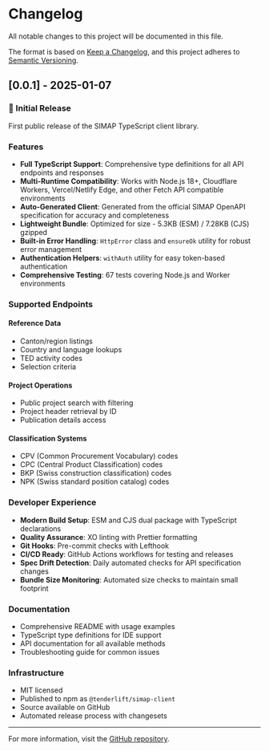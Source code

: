 # Changelog

All notable changes to this project will be documented in this file.

The format is based on [Keep a Changelog](https://keepachangelog.com/en/1.0.0/),
and this project adheres to [Semantic Versioning](https://semver.org/spec/v2.0.0.html).

## [0.0.1] - 2025-01-07

### 🎉 Initial Release

First public release of the SIMAP TypeScript client library.

### Features

- **Full TypeScript Support**: Comprehensive type definitions for all API endpoints and responses
- **Multi-Runtime Compatibility**: Works with Node.js 18+, Cloudflare Workers, Vercel/Netlify Edge, and other Fetch API compatible environments
- **Auto-Generated Client**: Generated from the official SIMAP OpenAPI specification for accuracy and completeness
- **Lightweight Bundle**: Optimized for size - 5.3KB (ESM) / 7.28KB (CJS) gzipped
- **Built-in Error Handling**: `HttpError` class and `ensureOk` utility for robust error management
- **Authentication Helpers**: `withAuth` utility for easy token-based authentication
- **Comprehensive Testing**: 67 tests covering Node.js and Worker environments

### Supported Endpoints

#### Reference Data
- Canton/region listings
- Country and language lookups
- TED activity codes
- Selection criteria

#### Project Operations
- Public project search with filtering
- Project header retrieval by ID
- Publication details access

#### Classification Systems
- CPV (Common Procurement Vocabulary) codes
- CPC (Central Product Classification) codes
- BKP (Swiss construction classification) codes
- NPK (Swiss standard position catalog) codes

### Developer Experience

- **Modern Build Setup**: ESM and CJS dual package with TypeScript declarations
- **Quality Assurance**: XO linting with Prettier formatting
- **Git Hooks**: Pre-commit checks with Lefthook
- **CI/CD Ready**: GitHub Actions workflows for testing and releases
- **Spec Drift Detection**: Daily automated checks for API specification changes
- **Bundle Size Monitoring**: Automated size checks to maintain small footprint

### Documentation

- Comprehensive README with usage examples
- TypeScript type definitions for IDE support
- API documentation for all available methods
- Troubleshooting guide for common issues

### Infrastructure

- MIT licensed
- Published to npm as `@tenderlift/simap-client`
- Source available on GitHub
- Automated release process with changesets

---

For more information, visit the [GitHub repository](https://github.com/tenderlift/simap-client).